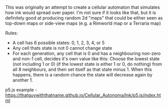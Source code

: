 This was originally an attempt to create a cellular automaton that simulates
how ink would spread over paper. I'm not sure if it looks like that, but it
is definitely good at producing random 2d "maps" that could be either seen as
top-down maps or side-view maps (e.g. a Rimworld map or a Terraria map)

Rules:
- A cell has 6 possible states: 0, 1, 2, 3, 4, or 5
- Any cell thats state is not 0 cannot change state
- For each generation, any cell that is 0 and has a neighbouring non-zero and
  non-1 cell, decides it's own value like this: Choose the lowest state (not
  including 1 or 0) (if the lowest state is either 1 or 0, do nothing) from all
  8 neighbours, and then set itself as that state minus 1. When this happens,
  there is a random chance the state will decrease again by another 1.

p5.js example - https://thatguywiththatname.github.io/Cellular_Autonoma/Ink/p5.js/index.html
